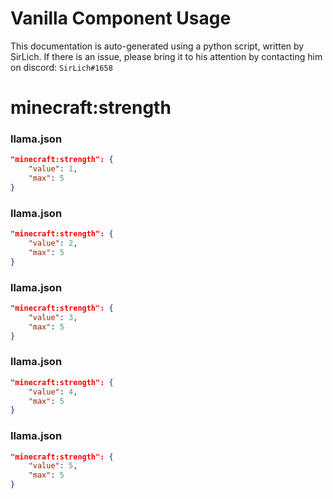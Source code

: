 # Vanilla Component Usage
This documentation is auto-generated using a python script, written by SirLich. If there is an issue, please bring it to his attention by contacting him on discord: `SirLich#1658`

# minecraft:strength
### llama.json
```JSON
"minecraft:strength": {
    "value": 1,
    "max": 5
}
```

### llama.json
```JSON
"minecraft:strength": {
    "value": 2,
    "max": 5
}
```

### llama.json
```JSON
"minecraft:strength": {
    "value": 3,
    "max": 5
}
```

### llama.json
```JSON
"minecraft:strength": {
    "value": 4,
    "max": 5
}
```

### llama.json
```JSON
"minecraft:strength": {
    "value": 5,
    "max": 5
}
```

